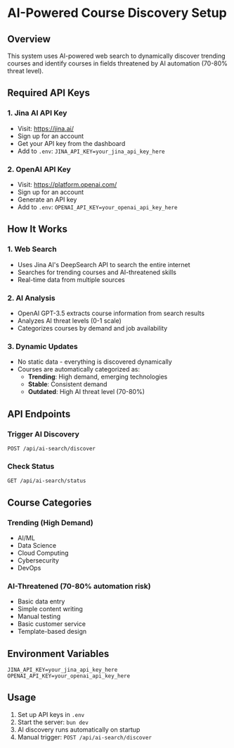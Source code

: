 # AI-Powered Course Discovery Setup

## Overview
This system uses AI-powered web search to dynamically discover trending courses and identify courses in fields threatened by AI automation (70-80% threat level).

## Required API Keys

### 1. Jina AI API Key
- Visit: https://jina.ai/
- Sign up for an account
- Get your API key from the dashboard
- Add to `.env`: `JINA_API_KEY=your_jina_api_key_here`

### 2. OpenAI API Key
- Visit: https://platform.openai.com/
- Sign up for an account
- Generate an API key
- Add to `.env`: `OPENAI_API_KEY=your_openai_api_key_here`

## How It Works

### 1. Web Search
- Uses Jina AI's DeepSearch API to search the entire internet
- Searches for trending courses and AI-threatened skills
- Real-time data from multiple sources

### 2. AI Analysis
- OpenAI GPT-3.5 extracts course information from search results
- Analyzes AI threat levels (0-1 scale)
- Categorizes courses by demand and job availability

### 3. Dynamic Updates
- No static data - everything is discovered dynamically
- Courses are automatically categorized as:
  - **Trending**: High demand, emerging technologies
  - **Stable**: Consistent demand
  - **Outdated**: High AI threat level (70-80%)

## API Endpoints

### Trigger AI Discovery
```
POST /api/ai-search/discover
```

### Check Status
```
GET /api/ai-search/status
```

## Course Categories

### Trending (High Demand)
- AI/ML
- Data Science  
- Cloud Computing
- Cybersecurity
- DevOps

### AI-Threatened (70-80% automation risk)
- Basic data entry
- Simple content writing
- Manual testing
- Basic customer service
- Template-based design

## Environment Variables
```
JINA_API_KEY=your_jina_api_key_here
OPENAI_API_KEY=your_openai_api_key_here
```

## Usage
1. Set up API keys in `.env`
2. Start the server: `bun dev`
3. AI discovery runs automatically on startup
4. Manual trigger: `POST /api/ai-search/discover`